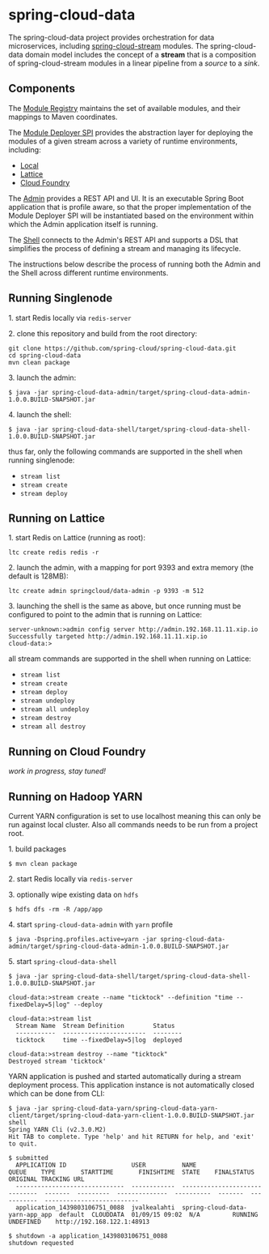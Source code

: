 # spring-cloud-data

The spring-cloud-data project provides orchestration for data microservices, including
[spring-cloud-stream](https://github.com/spring-cloud/spring-cloud-stream) modules.
The spring-cloud-data domain model includes the concept of a **stream** that is a composition
of spring-cloud-stream modules in a linear pipeline from a *source* to a *sink*.

## Components

The [Module Registry](https://github.com/spring-cloud/spring-cloud-data/tree/master/spring-cloud-data-module-registry)
maintains the set of available modules, and their mappings to Maven coordinates.

The [Module Deployer SPI](https://github.com/spring-cloud/spring-cloud-data/tree/master/spring-cloud-data-module-deployers/spring-cloud-data-module-deployer-spi)
provides the abstraction layer for deploying the modules of a given stream across a variety of runtime environments, including:
* [Local](https://github.com/spring-cloud/spring-cloud-data/tree/master/spring-cloud-data-module-deployers/spring-cloud-data-module-deployer-local)
* [Lattice](https://github.com/spring-cloud/spring-cloud-data/tree/master/spring-cloud-data-module-deployers/spring-cloud-data-module-deployer-lattice)
* [Cloud Foundry](https://github.com/spring-cloud/spring-cloud-data/tree/master/spring-cloud-data-module-deployers/spring-cloud-data-module-deployer-cloudfoundry)

The [Admin](https://github.com/spring-cloud/spring-cloud-data/tree/master/spring-cloud-data-admin) provides a REST API and UI. It is an executable Spring Boot application that is profile aware, so that the proper implementation of the Module Deployer SPI will be instantiated based on the environment within which the Admin application itself is running.

The [Shell](https://github.com/spring-cloud/spring-cloud-data/tree/master/spring-cloud-data-shell) connects to the Admin's REST API and supports a DSL that simplifies the process of defining a stream and managing its lifecycle.

The instructions below describe the process of running both the Admin and the Shell across different runtime environments.

## Running Singlenode

1\. start Redis locally via `redis-server`

2\. clone this repository and build from the root directory:

```
git clone https://github.com/spring-cloud/spring-cloud-data.git
cd spring-cloud-data
mvn clean package
```

3\. launch the admin:

```
$ java -jar spring-cloud-data-admin/target/spring-cloud-data-admin-1.0.0.BUILD-SNAPSHOT.jar
```

4\. launch the shell:

```
$ java -jar spring-cloud-data-shell/target/spring-cloud-data-shell-1.0.0.BUILD-SNAPSHOT.jar
```

thus far, only the following commands are supported in the shell when running singlenode:
* `stream list`
* `stream create`
* `stream deploy`

## Running on Lattice

1\. start Redis on Lattice (running as root):

```
ltc create redis redis -r
```

2\. launch the admin, with a mapping for port 9393 and extra memory (the default is 128MB):

```
ltc create admin springcloud/data-admin -p 9393 -m 512
```

3\. launching the shell is the same as above, but once running must be
configured to point to the admin that is running on Lattice:

```
server-unknown:>admin config server http://admin.192.168.11.11.xip.io
Successfully targeted http://admin.192.168.11.11.xip.io
cloud-data:>
```

all stream commands are supported in the shell when running on Lattice:
* `stream list`
* `stream create`
* `stream deploy`
* `stream undeploy`
* `stream all undeploy`
* `stream destroy`
* `stream all destroy`

## Running on Cloud Foundry

*work in progress, stay tuned!*

## Running on Hadoop YARN

Current YARN configuration is set to use localhost meaning this can only be run against local cluster. Also all commands needs to be run from a project root.

1\. build packages

```
$ mvn clean package
```

2\. start Redis locally via `redis-server`

3\. optionally wipe existing data on `hdfs`

```
$ hdfs dfs -rm -R /app/app
```

4\. start `spring-cloud-data-admin` with `yarn` profile

```
$ java -Dspring.profiles.active=yarn -jar spring-cloud-data-admin/target/spring-cloud-data-admin-1.0.0.BUILD-SNAPSHOT.jar
```

5\. start `spring-cloud-data-shell`

```
$ java -jar spring-cloud-data-shell/target/spring-cloud-data-shell-1.0.0.BUILD-SNAPSHOT.jar

cloud-data:>stream create --name "ticktock" --definition "time --fixedDelay=5|log" --deploy

cloud-data:>stream list
  Stream Name  Stream Definition        Status
  -----------  -----------------------  --------
  ticktock     time --fixedDelay=5|log  deployed

cloud-data:>stream destroy --name "ticktock"
Destroyed stream 'ticktock'
```

YARN application is pushed and started automatically during a stream deployment process. This application instance is not automatically closed which can be done from CLI:

```
$ java -jar spring-cloud-data-yarn/spring-cloud-data-yarn-client/target/spring-cloud-data-yarn-client-1.0.0.BUILD-SNAPSHOT.jar shell
Spring YARN Cli (v2.3.0.M2)
Hit TAB to complete. Type 'help' and hit RETURN for help, and 'exit' to quit.

$ submitted
  APPLICATION ID                  USER          NAME                            QUEUE    TYPE       STARTTIME       FINISHTIME  STATE    FINALSTATUS  ORIGINAL TRACKING URL
  ------------------------------  ------------  ------------------------------  -------  ---------  --------------  ----------  -------  -----------  --------------------------
  application_1439803106751_0088  jvalkealahti  spring-cloud-data-yarn-app_app  default  CLOUDDATA  01/09/15 09:02  N/A         RUNNING  UNDEFINED    http://192.168.122.1:48913

$ shutdown -a application_1439803106751_0088
shutdown requested
```

